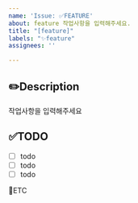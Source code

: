 ```yaml
---
name: 'Issue: ✅FEATURE'
about: feature 작업사항을 입력해주세요.
title: "[feature]"
labels: "✨feature"
assignees: ''

---
```


✏️Description
-
작업사항을 입력해주세요

✅TODO
-
- [ ] todo
- [ ] todo
- [ ] todo

🐾ETC
